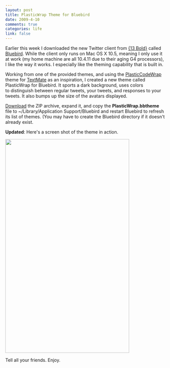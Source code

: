 ```yaml
--- 
layout: post
title: PlasticWrap Theme for Bluebird
date: 2009-4-10
comments: true
categories: life
link: false
---
```

Earlier this week I downloaded the new Twitter client from <a title="{13bold}" href="http://13bold.com/">{13 Bold}</a> called <a title="Bluebird Twitter application" href="http://bluebirdapp.com">Bluebird</a>. While the client only runs on Mac OS X 10.5, meaning I only use it at work (my home machine are all 10.4.11 due to their aging G4 processors), I like the way it works. I especially like the theming capability that is built in.

Working from one of the provided themes, and using the <a title="PlasticCodeWrap theme for TextMate" href="http://wiki.macromates.com/Themes/UserSubmittedThemes">PlasticCodeWrap</a> theme for <a title="The Missing Editor for Mac OS X" href="http://macromates.com/">TextMate</a> as an inspiration, I created a new theme called PlasticWrap for Bluebird. It sports a dark background, uses colors to distinguish between regular tweets, your tweets, and responses to your tweets. It also bumps up the size of the avatars displayed.

<a title="Download the PlasticWrap theme" href="http://zanshin.net/files/PlasticWrap.bbtheme.zip">Download</a> the ZIP archive, expand it, and copy the <strong>PlasticWrap.bbtheme</strong> file to ~/Library/Application Support/Bluebird and restart Bluebird to refresh its list of themes. (You may have to create the Bluebird directory if it doesn't already exist.

<strong>Updated</strong>: Here's a screen shot of the theme in action.

<img class="aligncenter" title="PlasticWrap theme image" src="http://zanshin.net/images/plasticWrap.png" alt="" width="389" height="671" />

Tell all your friends. Enjoy.

